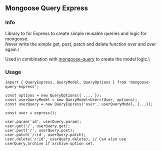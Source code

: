 ## Mongoose Query Express

### Info
Library to for Express to create simple reusable queries and logic for mongoose.\
Never write the simple get, post, patch and delete function over and over again.\

Used in combination with [mongoose-query](https://github.com/EmilsWebbod/mongoose-query) to create the model logic.\

### Usage
```
import { QueryExpress, QueryModel, QueryOptions } from 'mongoose-query-express';

const options = new QueryOptions({ .... });
const userQueryModel = new QueryModel<User>(User, options);
const userQuery = new QueryExpress('user', userQueryModel, {...});

const user = express();

user.param('id', userQuery.param);
user.get('/', userQuery.get);
user.post('/', userQuery.post);
user.patch('/:id', userQuery.patch);
user.delete('/:id', userQuery.delete); // Can also use userQuery.archive if archive option set.
```
